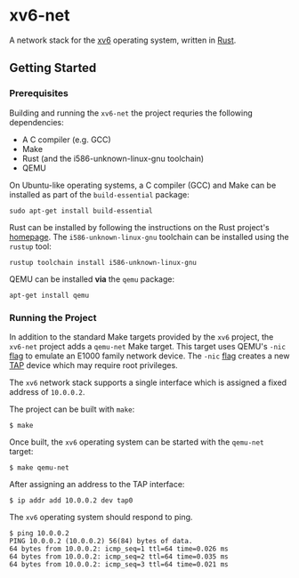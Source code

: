 # xv6-net

A network stack for the [xv6](https://en.wikipedia.org/wiki/Xv6) operating
system, written in [Rust](https://www.rust-lang.org).

## Getting Started

### Prerequisites

Building and running the `xv6-net` the project requries the following dependencies:

- A C compiler (e.g. GCC)
- Make
- Rust (and the i586-unknown-linux-gnu toolchain)
- QEMU

On Ubuntu-like operating systems, a C compiler (GCC) and Make can be installed
as part of the `build-essential` package:

```shell
sudo apt-get install build-essential
```

Rust can be installed by following the instructions on the Rust project's
[homepage](https://www.rust-lang.org/tools/install). The
`i586-unknown-linux-gnu` toolchain can be installed using the `rustup` tool:

```shell
rustup toolchain install i586-unknown-linux-gnu
```

QEMU can be installed **via** the `qemu` package:

```shell
apt-get install qemu
```

### Running the Project

In addition to the standard Make targets provided by the `xv6` project, the
`xv6-net` project adds a `qemu-net` Make target. This target uses QEMU's `-nic`
[flag](https://wiki.qemu.org/Documentation/Networking) to emulate an E1000
family network device. The `-nic`
[flag](https://wiki.qemu.org/Documentation/Networking) creates a new
[TAP](https://en.wikipedia.org/wiki/TUN/TAP) device which may require root
privileges.

The `xv6` network stack supports a single interface which is assigned a fixed
address of `10.0.0.2`.

The project can be built with `make`:

```shell
$ make
```

Once built, the `xv6` operating system can be started with the `qemu-net` target:

```shell
$ make qemu-net
```
After assigning an address to the TAP interface:

```shell
$ ip addr add 10.0.0.2 dev tap0
```

The `xv6` operating system should respond to ping.

```shell
$ ping 10.0.0.2
PING 10.0.0.2 (10.0.0.2) 56(84) bytes of data.
64 bytes from 10.0.0.2: icmp_seq=1 ttl=64 time=0.026 ms
64 bytes from 10.0.0.2: icmp_seq=2 ttl=64 time=0.035 ms
64 bytes from 10.0.0.2: icmp_seq=3 ttl=64 time=0.021 ms
```
